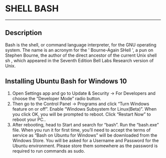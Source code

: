 # SHELL BASH

------------------------------------------------

## Description

Bash is the shell, or command language interpreter, for the GNU operating system. The name is an acronym for the ' Bourne-Again SHell ', a pun on Stephen Bourne, the author of the direct ancestor of the current Unix shell sh , which appeared in the Seventh Edition Bell Labs Research version of Unix.

## Installing Ubuntu Bash for Windows 10

  1. Open Settings app and go to Update & Security -> For Developers and choose the “Developer Mode” radio button.
  2. Then go to the Control Panel -> Programs and click “Turn Windows feature on or off”. Enable “Windows Subsystem for Linux(Beta)”. When you click OK, you will be prompted to reboot. Click “Restart Now” to reboot your PC..
  3. After rebooting, head to Start and search for “bash”. Run the “bash.exe” file. When you run it for first time, you’ll need to accept the terms of service as “Bash on Ubuntu for Windows” will be downloaded from the Windows Store. You will be asked for a Username and Password for the Ubuntu environment. Please store them somewhere as the password is required to run commands as sudo.
